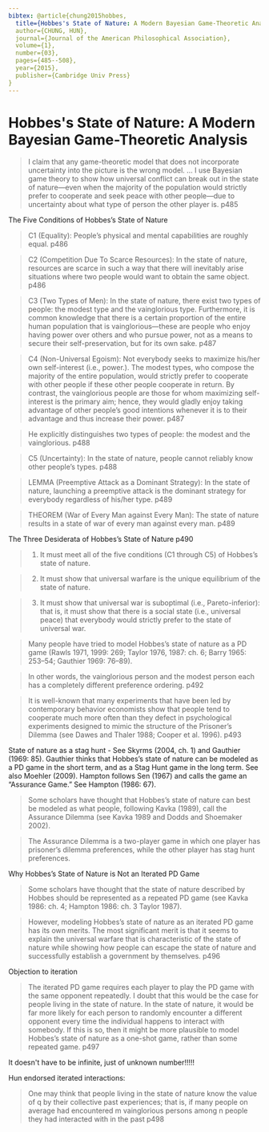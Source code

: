 ```yaml
---
bibtex: @article{chung2015hobbes,
  title={Hobbes's State of Nature: A Modern Bayesian Game-Theoretic Analysis},
  author={CHUNG, HUN},
  journal={Journal of the American Philosophical Association},
  volume={1},
  number={03},
  pages={485--508},
  year={2015},
  publisher={Cambridge Univ Press}
}
---
```


# Hobbes's State of Nature: A Modern Bayesian Game-Theoretic Analysis

>  I claim that any game-theoretic model that does not incorporate uncertainty into the picture is the wrong model. ... I use Bayesian game theory to show how universal conflict can break out in the state of nature—even when the majority of the population would strictly prefer to cooperate and seek peace with other people—due to uncertainty about what type of person the other player is. p485

The Five Conditions of Hobbes’s State of Nature

> C1 (Equality): People’s physical and mental capabilities are roughly equal. p486

> C2 (Competition Due To Scarce Resources): In the state of nature, resources are scarce in such a way that there will inevitably arise situations where two people would want to obtain the same object. p486

> C3 (Two Types of Men): In the state of nature, there exist two types of people: the modest type and the vainglorious type. Furthermore, it is common knowledge that there is a certain proportion of the entire human population that is vainglorious—these are people who enjoy having power over others and who pursue power, not as a means to secure their self-preservation, but for its own sake. p487

> C4 (Non-Universal Egoism): Not everybody seeks to maximize his/her own self-interest (i.e., power.). The modest types, who compose the majority of the entire population, would strictly prefer to cooperate with other people if these other people cooperate in return. By contrast, the vainglorious people are those for whom maximizing self-interest is the primary aim; hence, they would gladly enjoy taking advantage of other people’s good intentions whenever it is to their advantage and thus increase their power. p487

> He explicitly distinguishes two types of people: the modest and the vainglorious. p488

> C5 (Uncertainty): In the state of nature, people cannot reliably know other people’s types. p488

> LEMMA (Preemptive Attack as a Dominant Strategy): In the state of nature, launching a preemptive attack is the dominant strategy for everybody regardless of his/her type. p489

> THEOREM (War of Every Man against Every Man): The state of nature results in a state of war of every man against every man. p489

The Three Desiderata of Hobbes’s State of Nature p490

> 1. It must meet all of the five conditions (C1 through C5) of Hobbes’s state of nature.

> 2. It must show that universal warfare is the unique equilibrium of the state of nature.

> 3. It must show that universal war is suboptimal (i.e., Pareto-inferior): that is, it must show that there is a social state (i.e., universal peace) that everybody would strictly prefer to the state of universal war.

> Many people have tried to model Hobbes’s state of nature as a PD game (Rawls 1971, 1999: 269; Taylor 1976, 1987: ch. 6; Barry 1965: 253–54; Gauthier 1969: 76–89).

> In other words, the vainglorious person and the modest person each has a completely different preference ordering. p492

> It is well-known that many experiments that have been led by contemporary behavior economists show that people tend to cooperate much more often than they defect in psychological experiments designed to mimic the structure of the Prisoner’s Dilemma (see Dawes and Thaler 1988; Cooper et al. 1996). p493

State of nature as a stag hunt - See Skyrms (2004, ch. 1) and Gauthier (1969: 85). Gauthier thinks that Hobbes’s state of nature can be modeled as a PD game in the short term, and as a Stag Hunt game in the long term. See also Moehler (2009). Hampton follows Sen (1967) and calls the game an “Assurance Game.” See Hampton (1986: 67).

> Some scholars have thought that Hobbes’s state of nature can best be modeled as what people, following Kavka (1989), call the Assurance Dilemma (see Kavka 1989 and Dodds and Shoemaker 2002). 

> The Assurance Dilemma is a two-player game in which one player has prisoner’s dilemma preferences, while the other player has stag hunt preferences.

Why Hobbes’s State of Nature is Not an Iterated PD Game

> Some scholars have thought that the state of nature described by Hobbes should be represented as a repeated PD game (see Kavka 1986: ch. 4; Hampton 1986: ch. 3 Taylor 1987).

> However, modeling Hobbes’s state of nature as an iterated PD game has its own merits. The most significant merit is that it seems to explain the universal warfare that is characteristic of the state of nature while showing how people can escape the state of nature and successfully establish a government by themselves. p496

Objection to iteration

> The iterated PD game requires each player to play the PD game with the same opponent repeatedly. I doubt that this would be the case for people living in the state of nature. In the state of nature, it would be far more likely for each person to randomly encounter a different opponent every time the individual happens to interact with somebody. If this is so, then it might be more plausible to model Hobbes’s state of nature as a one-shot game, rather than some repeated game. p497

It doesn't have to be infinite, just of unknown number!!!!!

Hun endorsed iterated interactions:

> One may think that people living in the state of nature know the value of q by their collective past experiences; that is, if many people on average had encountered m vainglorious persons among n people they had interacted with in the past p498